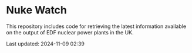 # Nuke Watch

This repository includes code for retrieving the latest information available on the output of EDF nuclear power plants in the UK.

Last updated: 2024-11-09 02:39